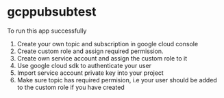 # gcppubsubtest
To run this app successfully 
1. Create your own topic and subscription in google cloud console
2. Create custom role and assign required permission.
3. Create own service account and assign the custom role to it
4. Use google cloud sdk to authenticate your user
5. Import service account private key into your project
6. Make sure topic has required permision, i.e your user should be added to the custom role if you have created


